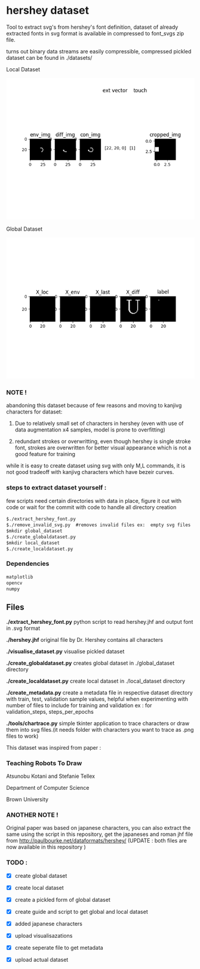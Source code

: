 # hershey dataset

Tool to extract svg's from hershey's font definition, dataset of already extracted fonts in svg format is available in compressed to font_svgs zip file.

turns out binary data streams are easily compressible, compressed pickled dataset can be found in ./datasets/

Local Dataset

![local_model](./res/local_model.gif)

Global Dataset

![global_model](./res/global_model.gif)

### NOTE !

abandoning this dataset because of few reasons and moving to kanjivg characters for dataset:

1. Due to relatively small set of characters in hershey (even with use of data augmentation x4 samples, model is prone to overfitting)

2. redundant strokes or overwritting, even though hershey is single stroke font, strokes are overwritten for better visual appearance which is not a good feature for training

while it is easy to create dataset using svg with only M,L commands, it is not good tradeoff with kanjivg characters which have bezeir curves.

### steps to extract dataset yourself :

few scripts need certain directories with data in place, figure it out with code or wait for the commit with code to handle all directory creation

```
$./extract_hershey_font.py
$./remove_invalid_svg.py  #removes invalid files ex:  empty svg files
$mkdir global_dataset
$./create_globaldataset.py
$mkdir local_dataset
$./create_localdataset.py
```

### Dependencies

```
matplotlib
opencv
numpy
```

## Files

**./extract_hershey_font.py**   python script to read hershey.jhf and output font in .svg format

**./hershey.jhf**               original file by Dr. Hershey contains all characters

**./visualise_dataset.py** 	    visualise pickled dataset

**./create_globaldataset.py**   creates global dataset in ./global_dataset directory

**./create_localdataset.py**    create local dataset in ./local_dataset directory

**./create_metadata.py**        create a metadata file in respective dataset directory with train, test, validation sample values, helpful when experimenting with number of files to include for training and validation ex : for validation_steps, steps_per_epochs

**./tools/chartrace.py** simple tkinter application to trace characters or draw them into svg files.(it needs folder with characters you want to trace as .png files to work)

This dataset was inspired from paper :

### Teaching Robots To Draw

Atsunobu Kotani and Stefanie Tellex

Department of Computer Science

Brown University

### ANOTHER NOTE !

Original paper was based on japanese characters, you can also extract the same using the script in this repository, get the japaneses and roman jhf file from http://paulbourke.net/dataformats/hershey/ (UPDATE : both files are now available in this repository )

### TODO :

- [x] create global dataset

- [x] create local dataset

- [x] create a pickled form of global dataset

- [x] create guide and script to get global and local dataset

- [x] added japanese characters

- [x] upload visualisazations  

- [x] create seperate file to get metadata

- [x] upload actual dataset
